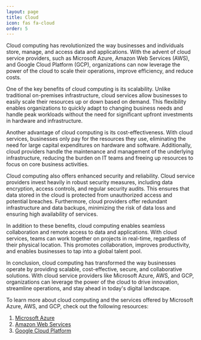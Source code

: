 ```yaml
---
layout: page
title: Cloud
icon: fas fa-cloud
order: 5
---
```


Cloud computing has revolutionized the way businesses and individuals store, manage, and access data and applications. With the advent of cloud service providers, such as Microsoft Azure, Amazon Web Services (AWS), and Google Cloud Platform (GCP), organizations can now leverage the power of the cloud to scale their operations, improve efficiency, and reduce costs.

One of the key benefits of cloud computing is its scalability. Unlike traditional on-premises infrastructure, cloud services allow businesses to easily scale their resources up or down based on demand. This flexibility enables organizations to quickly adapt to changing business needs and handle peak workloads without the need for significant upfront investments in hardware and infrastructure.

Another advantage of cloud computing is its cost-effectiveness. With cloud services, businesses only pay for the resources they use, eliminating the need for large capital expenditures on hardware and software. Additionally, cloud providers handle the maintenance and management of the underlying infrastructure, reducing the burden on IT teams and freeing up resources to focus on core business activities.

Cloud computing also offers enhanced security and reliability. Cloud service providers invest heavily in robust security measures, including data encryption, access controls, and regular security audits. This ensures that data stored in the cloud is protected from unauthorized access and potential breaches. Furthermore, cloud providers offer redundant infrastructure and data backups, minimizing the risk of data loss and ensuring high availability of services.

In addition to these benefits, cloud computing enables seamless collaboration and remote access to data and applications. With cloud services, teams can work together on projects in real-time, regardless of their physical location. This promotes collaboration, improves productivity, and enables businesses to tap into a global talent pool.

In conclusion, cloud computing has transformed the way businesses operate by providing scalable, cost-effective, secure, and collaborative solutions. With cloud service providers like Microsoft Azure, AWS, and GCP, organizations can leverage the power of the cloud to drive innovation, streamline operations, and stay ahead in today's digital landscape.

To learn more about cloud computing and the services offered by Microsoft Azure, AWS, and GCP, check out the following resources:

1. [Microsoft Azure](../posts/cloud/azure.html)
2. [Amazon Web Services](../posts/cloud/aws.html)
3. [Google Cloud Platform](../posts/cloud/gcp.html)
